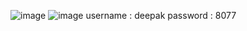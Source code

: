 ![image](https://github.com/deepakkumaravelu/Time_Tracker/assets/67898647/e17fb344-f4f2-42e2-a467-655e2558e691)
![image](https://github.com/deepakkumaravelu/Time_Tracker/assets/67898647/6e089798-d497-4e85-a827-a110dfed27f3)
username : deepak
password : 8077
